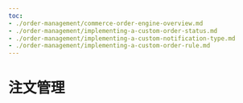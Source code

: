 ```yaml
---
toc:
- ./order-management/commerce-order-engine-overview.md
- ./order-management/implementing-a-custom-order-status.md
- ./order-management/implementing-a-custom-notification-type.md
- ./order-management/implementing-a-custom-order-rule.md
---
```


# 注文管理


